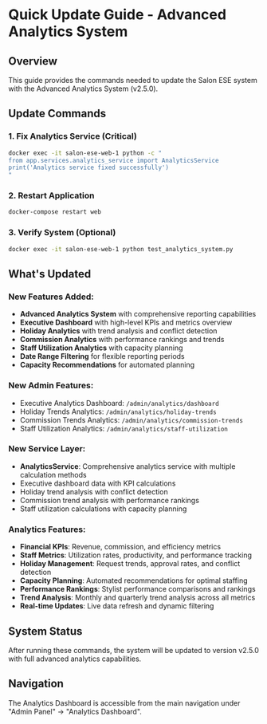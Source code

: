 # Quick Update Guide - Advanced Analytics System

## Overview
This guide provides the commands needed to update the Salon ESE system with the Advanced Analytics System (v2.5.0).

## Update Commands

### 1. Fix Analytics Service (Critical)
```bash
docker exec -it salon-ese-web-1 python -c "
from app.services.analytics_service import AnalyticsService
print('Analytics service fixed successfully')
"
```

### 2. Restart Application
```bash
docker-compose restart web
```

### 3. Verify System (Optional)
```bash
docker exec -it salon-ese-web-1 python test_analytics_system.py
```

## What's Updated

### New Features Added:
- **Advanced Analytics System** with comprehensive reporting capabilities
- **Executive Dashboard** with high-level KPIs and metrics overview
- **Holiday Analytics** with trend analysis and conflict detection
- **Commission Analytics** with performance rankings and trends
- **Staff Utilization Analytics** with capacity planning
- **Date Range Filtering** for flexible reporting periods
- **Capacity Recommendations** for automated planning

### New Admin Features:
- Executive Analytics Dashboard: `/admin/analytics/dashboard`
- Holiday Trends Analytics: `/admin/analytics/holiday-trends`
- Commission Trends Analytics: `/admin/analytics/commission-trends`
- Staff Utilization Analytics: `/admin/analytics/staff-utilization`

### New Service Layer:
- **AnalyticsService**: Comprehensive analytics service with multiple calculation methods
- Executive dashboard data with KPI calculations
- Holiday trend analysis with conflict detection
- Commission trend analysis with performance rankings
- Staff utilization calculations with capacity planning

### Analytics Features:
- **Financial KPIs**: Revenue, commission, and efficiency metrics
- **Staff Metrics**: Utilization rates, productivity, and performance tracking
- **Holiday Management**: Request trends, approval rates, and conflict detection
- **Capacity Planning**: Automated recommendations for optimal staffing
- **Performance Rankings**: Stylist performance comparisons and rankings
- **Trend Analysis**: Monthly and quarterly trend analysis across all metrics
- **Real-time Updates**: Live data refresh and dynamic filtering

## System Status
After running these commands, the system will be updated to version v2.5.0 with full advanced analytics capabilities.

## Navigation
The Analytics Dashboard is accessible from the main navigation under "Admin Panel" → "Analytics Dashboard". 